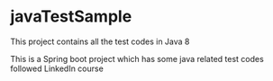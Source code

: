 # javaTestSample
This project contains all the test codes in Java 8

This is a Spring boot project which has some java related test codes followed LinkedIn course
